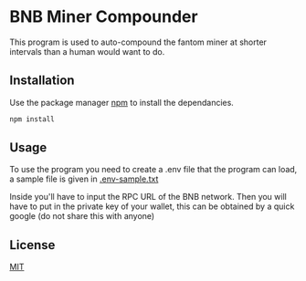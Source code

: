 # BNB Miner Compounder

This program is used to auto-compound the fantom miner at shorter intervals than a human would want to do.

## Installation

Use the package manager [npm](https://docs.npmjs.com/cli/v7/commands/npm-install) to install the dependancies.

```bash
npm install
```

## Usage

To use the program you need to create a .env file that the program can load, a sample file is given in [.env-sample.txt](.env-sample.txt)

Inside you'll have to input the RPC URL of the BNB network. Then you will have to put in the private key of your wallet, this can be obtained by a quick google (do not share this with anyone)

## License

[MIT](https://choosealicense.com/licenses/mit/)
